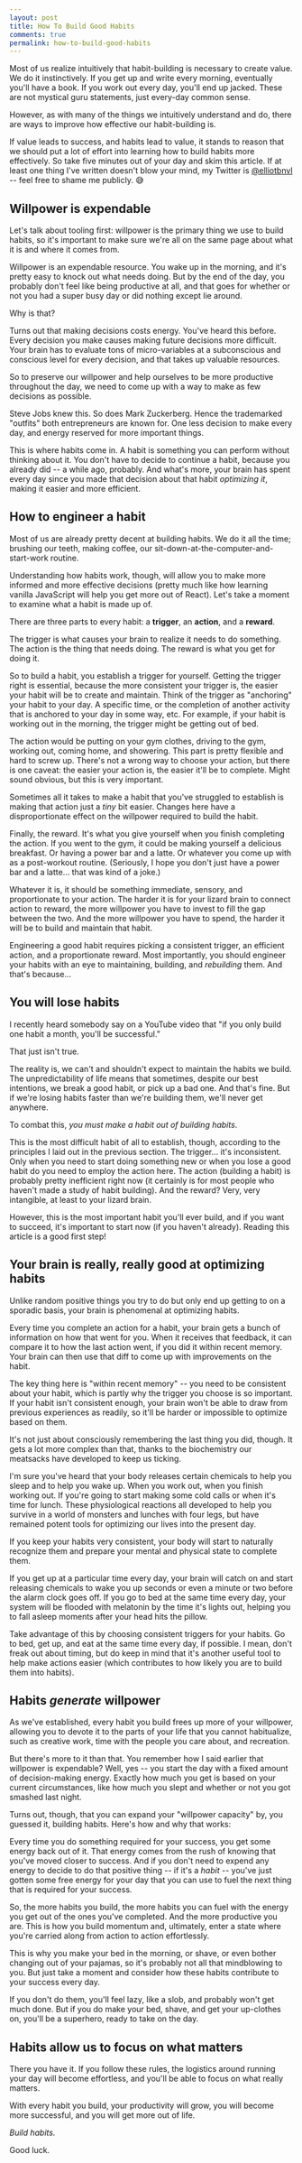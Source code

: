 ```yaml
---
layout: post
title: How To Build Good Habits
comments: true
permalink: how-to-build-good-habits
---
```


Most of us realize intuitively that habit-building is necessary to create value. We do it instinctively. If you get up and write every morning, eventually you'll have a book. If you work out every day, you'll end up jacked. These are not mystical guru statements, just every-day common sense.

However, as with many of the things we intuitively understand and do, there are ways to improve how effective our habit-building is.

If value leads to success, and habits lead to value, it stands to reason that we should put a lot of effort into learning how to build habits more effectively. So take five minutes out of your day and skim this article. If at least one thing I've written doesn't blow your mind, my Twitter is [@elliotbnvl](https://twitter.com/elliotbnvl) -- feel free to shame me publicly. 😅

<!--break-->

## Willpower is expendable

Let's talk about tooling first: willpower is the primary thing we use to build habits, so it's important to make sure we're all on the same page about what it is and where it comes from.

Willpower is an expendable resource. You wake up in the morning, and it's pretty easy to knock out what needs doing. But by the end of the day, you probably don't feel like being productive at all, and that goes for whether or not you had a super busy day or did nothing except lie around.

Why is that?

Turns out that making decisions costs energy. You've heard this before. Every decision you make causes making future decisions more difficult. Your brain has to evaluate tons of micro-variables at a subconscious and conscious level for every decision, and that takes up valuable resources.

So to preserve our willpower and help ourselves to be more productive throughout the day, we need to come up with a way to make as few decisions as possible.

Steve Jobs knew this. So does Mark Zuckerberg. Hence the trademarked "outfits" both entrepreneurs are known for. One less decision to make every day, and energy reserved for more important things.

This is where habits come in. A habit is something you can perform without thinking about it. You don't have to decide to continue a habit, because you already did -- a while ago, probably. And what's more, your brain has spent every day since you made that decision about that habit _optimizing it_, making it easier and more efficient.

## How to engineer a habit

Most of us are already pretty decent at building habits. We do it all the time; brushing our teeth, making coffee, our sit-down-at-the-computer-and-start-work routine.

Understanding how habits work, though, will allow you to make more informed and more effective decisions (pretty much like how learning vanilla JavaScript will help you get more out of React). Let's take a moment to examine what a habit is made up of.

There are three parts to every habit: a **trigger**, an **action**, and a **reward**.

The trigger is what causes your brain to realize it needs to do something. The action is the thing that needs doing. The reward is what you get for doing it.

So to build a habit, you establish a trigger for yourself. Getting the trigger right is essential, because the more consistent your trigger is, the easier your habit will be to create and maintain. Think of the trigger as "anchoring" your habit to your day. A specific time, or the completion of another activity that is anchored to your day in some way, etc. For example, if your habit is working out in the morning, the trigger might be getting out of bed.

The action would be putting on your gym clothes, driving to the gym, working out, coming home, and showering. This part is pretty flexible and hard to screw up. There's not a wrong way to choose your action, but there is one caveat: the easier your action is, the easier it'll be to complete. Might sound obvious, but this is very important.

Sometimes all it takes to make a habit that you've struggled to establish is making that action just a _tiny_ bit easier. Changes here have a disproportionate effect on the willpower required to build the habit.

Finally, the reward. It's what you give yourself when you finish completing the action. If you went to the gym, it could be making yourself a delicious breakfast. Or having a power bar and a latte. Or whatever you come up with as a post-workout routine. (Seriously, I hope you don't just have a power bar and a latte... that was kind of a joke.)

Whatever it is, it should be something immediate, sensory, and proportionate to your action. The harder it is for your lizard brain to connect action to reward, the more willpower you have to invest to fill the gap between the two. And the more willpower you have to spend, the harder it will be to build and maintain that habit.

Engineering a good habit requires picking a consistent trigger, an efficient action, and a proportionate reward. Most importantly, you should engineer your habits with an eye to maintaining, building, and _rebuilding_ them. And that's because...

## You will lose habits

I recently heard somebody say on a YouTube video that "if you only build one habit a month, you'll be successful."

That just isn't true.

The reality is, we can't and shouldn't expect to maintain the habits we build. The unpredictability of life means that sometimes, despite our best intentions, we break a good habit, or pick up a bad one. And that's fine. But if we're losing habits faster than we're building them, we'll never get anywhere.

To combat this, _you must make a habit out of building habits_.

This is the most difficult habit of all to establish, though, according to the principles I laid out in the previous section. The trigger... it's inconsistent. Only when you need to start doing something new or when you lose a good habit do you need to employ the action here. The action (building a habit) is probably pretty inefficient right now (it certainly is for most people who haven't made a study of habit building). And the reward? Very, very intangible, at least to your lizard brain.

However, this is the most important habit you'll ever build, and if you want to succeed, it's important to start now (if you haven't already). Reading this article is a good first step!

## Your brain is really, really good at optimizing habits

Unlike random positive things you try to do but only end up getting to on a sporadic basis, your brain is phenomenal at optimizing habits.

Every time you complete an action for a habit, your brain gets a bunch of information on how that went for you. When it receives that feedback, it can compare it to how the last action went, if you did it within recent memory. Your brain can then use that diff to come up with improvements on the habit.

The key thing here is "within recent memory" -- you need to be consistent about your habit, which is partly why the trigger you choose is so important. If your habit isn't consistent enough, your brain won't be able to draw from previous experiences as readily, so it'll be harder or impossible to optimize based on them.

It's not just about consciously remembering the last thing you did, though. It gets a lot more complex than that, thanks to the biochemistry our meatsacks have developed to keep us ticking.

I'm sure you've heard that your body releases certain chemicals to help you sleep and to help you wake up. When you work out, when you finish working out. If you're going to start making some cold calls or when it's time for lunch. These physiological reactions all developed to help you survive in a world of monsters and lunches with four legs, but have remained potent tools for optimizing our lives into the present day.

If you keep your habits very consistent, your body will start to naturally recognize them and prepare your mental and physical state to complete them.

If you get up at a particular time every day, your brain will catch on and start releasing chemicals to wake you up seconds or even a minute or two before the alarm clock goes off. If you go to bed at the same time every day, your system will be flooded with melatonin by the time it's lights out, helping you to fall asleep moments after your head hits the pillow.

Take advantage of this by choosing consistent triggers for your habits. Go to bed, get up, and eat at the same time every day, if possible. I mean, don't freak out about timing, but do keep in mind that it's another useful tool to help make actions easier (which contributes to how likely you are to build them into habits).

## Habits _generate_ willpower

As we've established, every habit you build frees up more of your willpower, allowing you to devote it to the parts of your life that you cannot habitualize, such as creative work, time with the people you care about, and recreation.

But there's more to it than that. You remember how I said earlier that willpower is expendable? Well, yes -- you start the day with a fixed amount of decision-making energy. Exactly how much you get is based on your current circumstances, like how much you slept and whether or not you got smashed last night.

Turns out, though, that you can expand your "willpower capacity" by, you guessed it, building habits. Here's how and why that works:

Every time you do something required for your success, you get some energy back out of it. That energy comes from the rush of knowing that you've moved closer to success. And if you don't need to expend any energy to decide to do that positive thing -- if it's a _habit_ -- you've just gotten some free energy for your day that you can use to fuel the next thing that is required for your success.

So, the more habits you build, the more habits you can fuel with the energy you get out of the ones you've completed. And the more productive you are. This is how you build momentum and, ultimately, enter a state where you're carried along from action to action effortlessly.

This is why you make your bed in the morning, or shave, or even bother changing out of your pajamas, so it's probably not all that mindblowing to you. But just take a moment and consider how these habits contribute to your success every day.

If you don't do them, you'll feel lazy, like a slob, and probably won't get much done. But if you do make your bed, shave, and get your up-clothes on, you'll be a superhero, ready to take on the day.

## Habits allow us to focus on what matters

There you have it. If you follow these rules, the logistics around running your day will become effortless, and you'll be able to focus on what really matters.

With every habit you build, your productivity will grow, you will become more successful, and you will get more out of life.

_Build habits._

Good luck.
